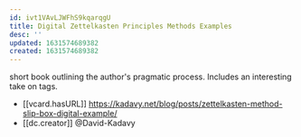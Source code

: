 ```yaml
---
id: ivt1VAvLJWFhS9kqarqgU
title: Digital Zettelkasten Principles Methods Examples
desc: ''
updated: 1631574689382
created: 1631574689382
---
```

short book outlining the author's pragmatic process. Includes an interesting take on tags.

- [[vcard.hasURL]] https://kadavy.net/blog/posts/zettelkasten-method-slip-box-digital-example/
- [[dc.creator]] @David-Kadavy

